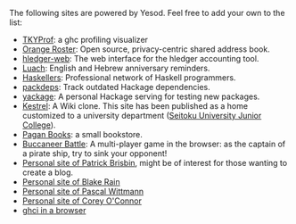 The following sites are powered by Yesod. Feel free to add your own to the list:

* [TKYProf](http://blog.foldr.in/tkyprof-a-web-based-interactive-visualizer-fo): a ghc profiling visualizer
* [Orange Roster](http://www.orangeroster.com/): Open source, privacy-centric shared address book.
* [hledger-web](http://demo.hledger.org/): The web interface for the hledger accounting tool.
* [Luach](http://luach.snoyman.com/): English and Hebrew anniversary reminders.
* [Haskellers](http://www.haskellers.com/): Professional network of Haskell programmers.
* [packdeps](http://packdeps.haskellers.com/): Track outdated Hackage dependencies.
* [yackage](http://hackage.haskell.org/package/yackage): A personal Hackage serving for testing new packages.
* [Kestrel](https://github.com/cutsea110/Kestrel): A Wiki clone. This site has been published as a home customized to a university department ([Seitoku University Junior College](http://soubun.seitoku.ac.jp)).
* [Pagan Books](http://paganbooks.eu/): a small bookstore.
* [Buccaneer Battle](http://pirates.dyndns-free.com/): A multi-player game in the browser: as the captain of a pirate ship, try to sink your opponent!
* [Personal site of Patrick Brisbin](http://pbrisbin.com/), might be of interest for those wanting to create a blog.
* [Personal site of Blake Rain](http://meadowstalk.com/post/new-blog)
* [Personal site of Pascal Wittmann](https://www.pascal-wittmann.de/)
* [Personal site of Corey O'Connor](http://www.corebotllc.com/)
* [ghci in a browser](https://github.com/dterei/ghci-in-a-new-dress)